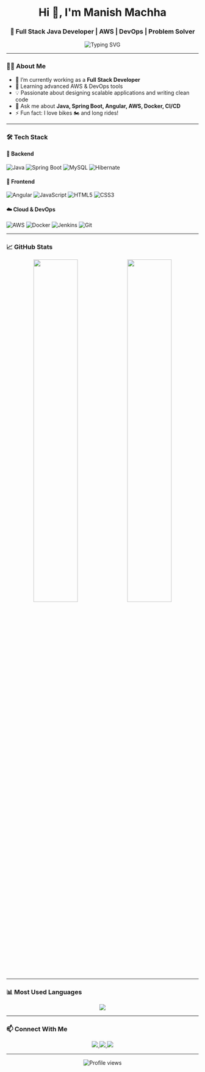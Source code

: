 <h1 align="center">Hi 👋, I'm Manish Machha</h1>
<h3 align="center">🚀 Full Stack Java Developer | AWS | DevOps | Problem Solver</h3>

<p align="center">
  <img src="https://readme-typing-svg.herokuapp.com?font=Fira+Code&size=20&pause=1000&color=0BCEAF&center=true&vCenter=true&width=435&lines=Full+Stack+Java+Developer;Spring+Boot+%7C+Angular+%7C+AWS;Lifelong+Learner+%7C+Tech+Enthusiast" alt="Typing SVG" />
</p>

---

### 👨‍💻 About Me
- 🔭 I’m currently working as a **Full Stack Developer**
- 🌱 Learning advanced AWS & DevOps tools
- 💡 Passionate about designing scalable applications and writing clean code
- 💬 Ask me about **Java, Spring Boot, Angular, AWS, Docker, CI/CD**
- ⚡ Fun fact: I love bikes 🏍️ and long rides!

---

### 🛠️ Tech Stack

#### 🧠 Backend
![Java](https://img.shields.io/badge/Java-ED8B00?style=for-the-badge&logo=openjdk&logoColor=white)
![Spring Boot](https://img.shields.io/badge/SpringBoot-6DB33F?style=for-the-badge&logo=springboot&logoColor=white)
![MySQL](https://img.shields.io/badge/MySQL-005C84?style=for-the-badge&logo=mysql&logoColor=white)
![Hibernate](https://img.shields.io/badge/Hibernate-59666C?style=for-the-badge&logo=hibernate)

#### 🎨 Frontend
![Angular](https://img.shields.io/badge/Angular-DD0031?style=for-the-badge&logo=angular&logoColor=white)
![JavaScript](https://img.shields.io/badge/JavaScript-F7DF1E?style=for-the-badge&logo=javascript&logoColor=black)
![HTML5](https://img.shields.io/badge/HTML5-E34F26?style=for-the-badge&logo=html5&logoColor=white)
![CSS3](https://img.shields.io/badge/CSS3-1572B6?style=for-the-badge&logo=css3&logoColor=white)

#### ☁️ Cloud & DevOps
![AWS](https://img.shields.io/badge/AWS-232F3E?style=for-the-badge&logo=amazonaws&logoColor=white)
![Docker](https://img.shields.io/badge/Docker-2496ED?style=for-the-badge&logo=docker&logoColor=white)
![Jenkins](https://img.shields.io/badge/Jenkins-D24939?style=for-the-badge&logo=jenkins&logoColor=white)
![Git](https://img.shields.io/badge/Git-F05032?style=for-the-badge&logo=git&logoColor=white)

---

### 📈 GitHub Stats

<p align="center">
  <img width="48%" src="https://github-readme-stats.vercel.app/api?username=manishmachha&show_icons=true&theme=radical" />
  <img width="48%" src="https://github-readme-streak-stats.herokuapp.com/?user=your-username&theme=radical" />
</p>

---

### 📊 Most Used Languages

<p align="center">
  <img src="https://github-readme-stats.vercel.app/api/top-langs/?username=manishmachha&layout=donut" />
</p>

---

### 📫 Connect With Me

<p align="center">
  <a href="https://www.linkedin.com/in/your-linkedin" target="_blank">
    <img src="https://img.shields.io/badge/LinkedIn-blue?style=for-the-badge&logo=linkedin&logoColor=white" />
  </a>
  <a href="mailto:your.email@example.com">
    <img src="https://img.shields.io/badge/Gmail-D14836?style=for-the-badge&logo=gmail&logoColor=white" />
  </a>
  <a href="https://your-portfolio.com" target="_blank">
    <img src="https://img.shields.io/badge/Portfolio-000000?style=for-the-badge&logo=firefox&logoColor=white" />
  </a>
</p>

---

<p align="center">
  <img src="https://komarev.com/ghpvc/?username=your-username&style=flat-square&color=blue" alt="Profile views" />
</p>
